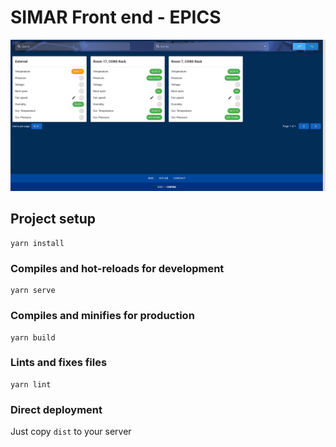 # SIMAR Front end - EPICS

![Screencap](readme-data/screencap.png)

## Project setup
```
yarn install
```

### Compiles and hot-reloads for development
```
yarn serve
```

### Compiles and minifies for production
```
yarn build
```

### Lints and fixes files
```
yarn lint
```

### Direct deployment

Just copy `dist` to your server
